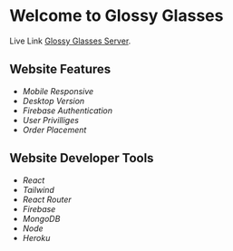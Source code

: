 # Welcome to Glossy Glasses
Live Link [Glossy Glasses Server](#).

## Website Features
- *Mobile Responsive*
- *Desktop Version*
- *Firebase Authentication*
- *User Privilliges*
- *Order Placement*

## Website Developer Tools
- *React*
- *Tailwind*
- *React Router*
- *Firebase*
- *MongoDB*
- *Node*
- *Heroku*


